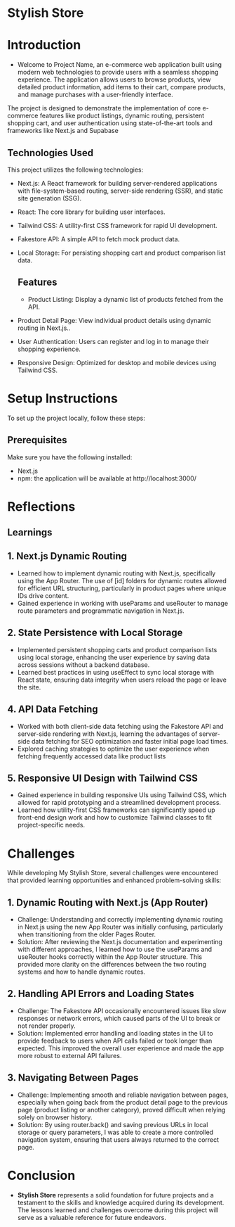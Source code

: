 # Stylish Store

# Introduction

- Welcome to Project Name, an e-commerce web application built using modern web technologies to provide users with a seamless shopping experience. The application allows users to browse products, view detailed product information, add items to their cart, compare products, and manage purchases with a user-friendly interface.

The project is designed to demonstrate the implementation of core e-commerce features like product listings, dynamic routing, persistent shopping cart, and user authentication using state-of-the-art tools and frameworks like Next.js and Supabase


## Technologies Used

This project utilizes the following technologies:


- Next.js: A React framework for building server-rendered applications with file-system-based routing, server-side rendering (SSR), and static site generation (SSG).
- React: The core library for building user interfaces.
- Tailwind CSS: A utility-first CSS framework for rapid UI development.
- Fakestore API: A simple API to fetch mock product data.
- Local Storage: For persisting shopping cart and product comparison list data.

    ## Features

    - Product Listing: Display a dynamic list of products fetched from the API.
- Product Detail Page: View individual product details using dynamic routing in Next.js..
- User Authentication: Users can register and log in to manage their shopping experience.
- Responsive Design: Optimized for desktop and mobile devices using Tailwind CSS.


# Setup Instructions
 To set up the project locally, follow these steps:

## Prerequisites
 Make sure you have the following installed:

- Next.js
- npm: the application will be available at  http://localhost:3000/

# Reflections

## Learnings

## 1. Next.js Dynamic Routing
 - Learned how to implement dynamic routing with Next.js, specifically using the App Router. The use of [id] folders for dynamic routes allowed for efficient URL structuring, particularly in product pages where unique IDs drive content.
- Gained experience in working with useParams and useRouter to manage route parameters and programmatic navigation in Next.js.

## 2. State Persistence with Local Storage
- Implemented persistent shopping carts and product comparison lists using local storage, enhancing the user experience by saving data across sessions without a backend database.
- Learned best practices in using useEffect to sync local storage with React state, ensuring data integrity when users reload the page or leave the site.

## 4. API Data Fetching
- Worked with both client-side data fetching using the Fakestore API and server-side rendering with Next.js, learning the advantages of server-side data fetching for SEO optimization and faster initial page load times.
- Explored caching strategies to optimize the user experience when fetching frequently accessed data like product lists

## 5. Responsive UI Design with Tailwind CSS
- Gained experience in building responsive UIs using Tailwind CSS, which allowed for rapid prototyping and a streamlined development process.
- Learned how utility-first CSS frameworks can significantly speed up front-end design work and how to customize Tailwind classes to fit project-specific needs.

# Challenges
While developing My Stylish Store, several challenges were encountered that provided learning opportunities and enhanced problem-solving skills:

## 1. Dynamic Routing with Next.js (App Router)
- Challenge: Understanding and correctly implementing dynamic routing in Next.js using the new App Router was initially confusing, particularly when transitioning from the older Pages Router.
- Solution: After reviewing the Next.js documentation and experimenting with different approaches, I learned how to use the useParams and useRouter hooks correctly within the App Router structure. This provided more clarity on the differences between the two routing systems and how to handle dynamic routes.

## 2. Handling API Errors and Loading States
- Challenge: The Fakestore API occasionally encountered issues like slow responses or network errors, which caused parts of the UI to break or not render properly.
- Solution: Implemented error handling and loading states in the UI to provide feedback to users when API calls failed or took longer than expected. This improved the overall user experience and made the app more robust to external API failures.

## 3. Navigating Between Pages
- Challenge: Implementing smooth and reliable navigation between pages, especially when going back from the product detail page to the previous page (product listing or another category), proved difficult when relying solely on browser history.
- Solution: By using router.back() and saving previous URLs in local storage or query parameters, I was able to create a more controlled navigation system, ensuring that users always returned to the correct page.


# Conclusion

- **Stylish Store** represents a solid foundation for future projects and a testament to the skills and knowledge acquired during its development. The lessons learned and challenges overcome during this project will serve as a valuable reference for future endeavors.